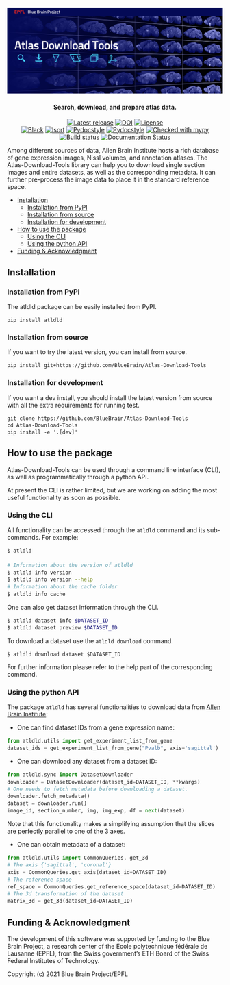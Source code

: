 <p align="center">
    <img src="docs/_images/banner.jpg" alt="Atlas Download Tools Logo" />
</p>

<h4 align="center">Search, download, and prepare atlas data.</h4>

<p align="center">
    <a href="https://github.com/BlueBrain/Atlas-Download-Tools/releases"><img src="https://img.shields.io/github/v/release/BlueBrain/Atlas-Download-Tools" alt="Latest release" /></a>
    <a href="https://doi.org/10.5281/zenodo.5195345"><img src="https://zenodo.org/badge/DOI/10.5281/zenodo.5195345.svg" alt="DOI"></a>
    <a href="https://github.com/BlueBrain/Atlas-Download-Tools/blob/main/LICENSE.txt"><img src="https://img.shields.io/github/license/BlueBrain/Atlas-Download-Tools" alt="License" /></a>
    <br />
    <a href="https://github.com/psf/black"><img src="https://img.shields.io/badge/code%20style-black-000000.svg" alt="Black"></a>
    <a href="https://pycqa.github.io/isort/"><img src="https://img.shields.io/badge/%20imports-isort-%231674b1?style=flat&labelColor=ef8336" alt="Isort"></a>
    <a href="http://www.pydocstyle.org/"><img src="https://img.shields.io/badge/docstrings-pydocstyle-informational" alt="Pydocstyle"></a>
    <a href="https://flake8.pycqa.org/"><img src="https://img.shields.io/badge/PEP8-flake8-informational" alt="Pydocstyle"></a>
    <a href="http://mypy-lang.org"><img src="http://www.mypy-lang.org/static/mypy_badge.svg" alt="Checked with mypy"></a>
    <br />
    <a href="https://github.com/BlueBrain/Atlas-Download-Tools/actions/workflows/run-tests.yml"><img src="https://github.com/BlueBrain/Atlas-Download-Tools/actions/workflows/run-tests.yml/badge.svg?branch=main" alt="Build status" /></a>
    <a href='https://atlas-download-tools.readthedocs.io/en/latest/?badge=latest'><img src='https://readthedocs.org/projects/atlas-download-tools/badge/?version=latest' alt='Documentation Status' /></a>
</p>

Among different sources of data, Allen Brain Institute hosts a rich database of
gene expression images, Nissl volumes, and annotation atlases.
The Atlas-Download-Tools library can help you to download single section images
and entire datasets, as well as the corresponding metadata.
It can further pre-process the image data to place it in the standard reference space.

* [Installation](#installation)
    * [Installation from PyPI](#installation-from-pypi)
    * [Installation from source](#installation-from-source)
    * [Installation for development](#installation-for-development)
* [How to use the package](#how-to-use-the-package)
    * [Using the CLI](#using-the-cli)
    * [Using the python API](#using-the-python-api)
* [Funding & Acknowledgment](#funding-acknowledgment)

## <a name="installation"></a> Installation


### <a name="installation-from-pypi"></a> Installation from PyPI
The atldld package can be easily installed from PyPI.

```shell script
pip install atldld
```


### <a name="installation-from-source"></a> Installation from source
If you want to try the latest version, you can install from source.
```shell script
pip install git+https://github.com/BlueBrain/Atlas-Download-Tools
```

### <a name="installation-for-development"></a> Installation for development
If you want a dev install, you should install the latest version from source with
all the extra requirements for running test.
```shell script
git clone https://github.com/BlueBrain/Atlas-Download-Tools
cd Atlas-Download-Tools
pip install -e '.[dev]'
```

## <a name="how-to-use-the-package"></a> How to use the package
Atlas-Download-Tools can be used through a command line interface (CLI), as well
as programmatically through a python API.

At present the CLI is rather limited, but we are working on adding the most
useful functionality as soon as possible.

### <a name="using-the-cli"></a> Using the CLI
All functionality can be accessed through the `atldld` command and its
sub-commands. For example:
```bash
$ atldld

# Information about the version of atldld
$ atldld info version
$ atldld info version --help
# Information about the cache folder 
$ atldld info cache
```

One can also get dataset information through the CLI.
```bash
$ atldld dataset info $DATASET_ID
$ atldld dataset preview $DATASET_ID
```

To download a dataset use the `atldld download` command.
```shell
$ atldld download dataset $DATASET_ID
```

For further information please refer to the help part of the corresponding
command.

### <a name="using-the-python-api"></a> Using the python API
The package `atldld` has several functionalities to download data from [Allen Brain Institute](https://portal.brain-map.org/):

- One can find dataset IDs from a gene expression name:
```python
from atldld.utils import get_experiment_list_from_gene
dataset_ids = get_experiment_list_from_gene("Pvalb", axis='sagittal')
```

- One can download any dataset from a dataset ID:
```python
from atldld.sync import DatasetDownloader
downloader = DatasetDownloader(dataset_id=DATASET_ID, **kwargs)
# One needs to fetch metadata before downloading a dataset.
downloader.fetch_metadata()
dataset = downloader.run()
image_id, section_number, img, img_exp, df = next(dataset)
```
Note that this functionality makes a simplifying assumption that
the slices are perfectly parallel to one of the 3 axes.

- One can obtain metadata of a dataset:
```python
from atldld.utils import CommonQueries, get_3d
# The axis {'sagittal', 'coronal'}
axis = CommonQueries.get_axis(dataset_id=DATASET_ID)
# The reference space
ref_space = CommonQueries.get_reference_space(dataset_id=DATASET_ID)
# The 3d transformation of the dataset
matrix_3d = get_3d(dataset_id=DATASET_ID)
```

## <a name="funding-acknowledgment"></a> Funding & Acknowledgment

The development of this software was supported by funding to the Blue Brain Project, a research center of the École polytechnique fédérale de Lausanne (EPFL), from the Swiss government’s ETH Board of the Swiss Federal Institutes of Technology.

Copyright (c) 2021 Blue Brain Project/EPFL
